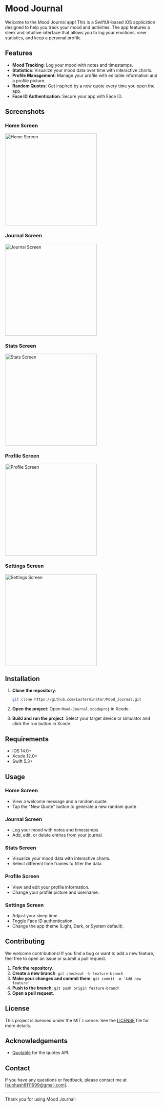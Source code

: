 # Mood Journal

Welcome to the Mood Journal app! This is a SwiftUI-based iOS application designed to help you track your mood and activities. The app features a sleek and intuitive interface that allows you to log your emotions, view statistics, and keep a personal profile.

## Features

- **Mood Tracking**: Log your mood with notes and timestamps.
- **Statistics**: Visualize your mood data over time with interactive charts.
- **Profile Management**: Manage your profile with editable information and a profile picture.
- **Random Quotes**: Get inspired by a new quote every time you open the app.
- **Face ID Authentication**: Secure your app with Face ID.

## Screenshots

### Home Screen
<img src="screenshots/home.png" alt="Home Screen" width="300">

### Journal Screen
<img src="screenshots/journal.png" alt="Journal Screen" width="300">

### Stats Screen
<img src="screenshots/stats.png" alt="Stats Screen" width="300">

### Profile Screen
<img src="screenshots/profile.png" alt="Profile Screen" width="300">

### Settings Screen
<img src="screenshots/settings.png" alt="Settings Screen" width="300">

## Installation

1. **Clone the repository**:
    ```sh
    git clone https://github.com/Lasterminator/Mood_Journal.git
    ```

2. **Open the project**:
    Open `Mood-Journal.xcodeproj` in Xcode.

3. **Build and run the project**:
    Select your target device or simulator and click the run button in Xcode.

## Requirements

- iOS 14.0+
- Xcode 12.0+
- Swift 5.3+

## Usage

### Home Screen

- View a welcome message and a random quote.
- Tap the "New Quote" button to generate a new random quote.

### Journal Screen

- Log your mood with notes and timestamps.
- Add, edit, or delete entries from your journal.

### Stats Screen

- Visualize your mood data with interactive charts.
- Select different time frames to filter the data.

### Profile Screen

- View and edit your profile information.
- Change your profile picture and username.

### Settings Screen

- Adjust your sleep time.
- Toggle Face ID authentication.
- Change the app theme (Light, Dark, or System default).

## Contributing

We welcome contributions! If you find a bug or want to add a new feature, feel free to open an issue or submit a pull request.

1. **Fork the repository**.
2. **Create a new branch**: `git checkout -b feature-branch`
3. **Make your changes and commit them**: `git commit -m 'Add new feature'`
4. **Push to the branch**: `git push origin feature-branch`
5. **Open a pull request**.

## License

This project is licensed under the MIT License. See the [LICENSE](LICENSE) file for more details.

## Acknowledgements

- [Quotable](https://quotable.io/) for the quotes API.

## Contact

If you have any questions or feedback, please contact me at [subhash8111999@gmail.com].

---

Thank you for using Mood Journal!
